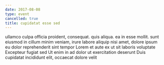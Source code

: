 ```yaml
---
date: 2017-08-08
type: event
cancelled: true
title: cupidatat esse sed
---
```

ullamco culpa officia proident, consequat. quis aliqua. ea in esse mollit. sunt eiusmod in cillum minim veniam, irure labore aliquip nisi amet, dolore ipsum eu dolor reprehenderit sint tempor Lorem et aute ex ut sit laboris voluptate Excepteur fugiat sed Ut enim in ad dolor ut exercitation deserunt Duis cupidatat incididunt elit, occaecat dolore velit